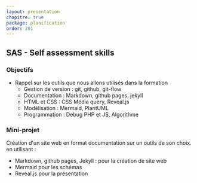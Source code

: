 ```yaml
---
layout: presentation
chapitre: true
package: planification
order: 201
---
```


## SAS - Self assessment skills

### Objectifs

- Rappel sur les outils que nous allons utilisés dans la formation 
  - Gestion de version : git, github, git-flow
  - Documentation : Markdown, github pages, jekyll
  - HTML et CSS : CSS Média query, Reveal.js
  - Modélisation :  Mermaid, PlantUML
  - Programmation : Debug PHP et JS, Algorithme

### Mini-projet 

Création d'un site web en format documentation sur un outils de son choix. en utilisant : 
- Markdown, github pages, Jekyll : pour la création de site web 
- Mermaid pour les schémas 
- Reveal.js pour la présentation